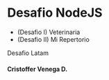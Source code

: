 # Desafio NodeJS



- (Desafio I) Veterinaria
- (Desafio II) Mi Repertorio



Desafio Latam
#### Cristoffer Venega D.